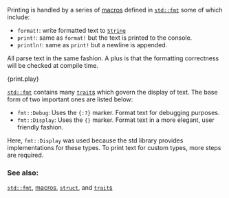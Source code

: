 Printing is handled by a series of [macros][macros] defined in [`std::fmt`][fmt]
some of which include:

* `format!`: write formatted text to [`String`][string]
* `print!`: same as `format!` but the text is printed to the console.
* `println!`: same as `print!` but a newline is appended.

All parse text in the same fashion. A plus is that the formatting correctness will
be checked at compile time.

{print.play}

[`std::fmt`][fmt] contains many [`trait`s][traits] which govern the display
of text. The base form of two important ones are listed below:

* `fmt::Debug`: Uses the `{:?}` marker. Format text for debugging purposes.
* `fmt::Display`: Uses the `{}` marker. Format text in a more elegant, user
friendly fashion.

Here, `fmt::Display` was used because the std library provides implementations
for these types. To print text for custom types, more steps are required.

### See also:
[`std::fmt`][fmt], [macros][macros], [`struct`][structs],
and [`trait`s][traits]

[fmt]: http://doc.rust-lang.org/std/fmt/
[macros]: ./macros.html
[string]: ./str.html
[structs]: ./structs.html
[traits]: ./trait.html
